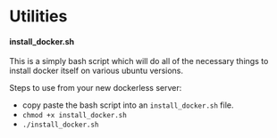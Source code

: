 # Utilities

#### install_docker.sh
This is a simply bash script which will do all of the necessary things to install docker itself on 
various ubuntu versions. 

Steps to use from your new dockerless server:

- copy paste the bash script into an `install_docker.sh` file.
- `chmod +x install_docker.sh`
- `./install_docker.sh`